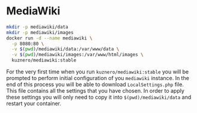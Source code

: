 # MediaWiki

```bash
mkdir -p mediawiki/data
mkdir -p mediawiki/images
docker run -d --name mediawiki \
  -p 8080:80 \
  -v $(pwd)/mediawiki/data:/var/www/data \
  -v $(pwd)/mediawiki/images:/var/www/html/images \
  kuznero/mediawiki:stable
```

For the very first time when you run `kuznero/mediawiki:stable` you will be
prompted to perform initial configuration of you `mediawiki` instance. In the
end of this process you will be able to download `LocalSettings.php` file. This
file contains all the settings that you have chosen. In order to apply these
settings you will only need to copy it into `$(pwd)/mediawiki/data` and restart
your container.
